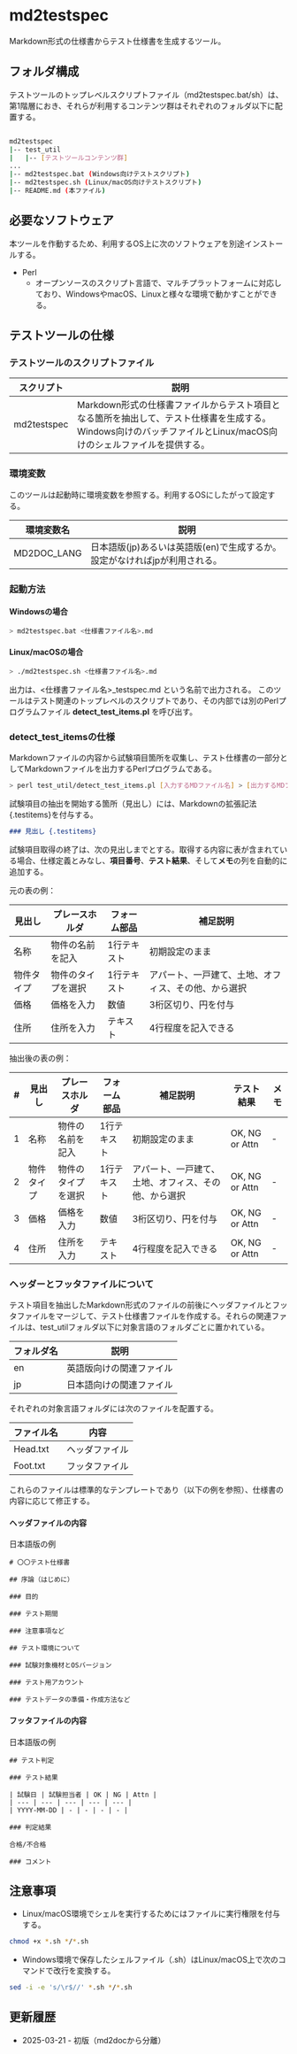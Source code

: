 # md2testspec

Markdown形式の仕様書からテスト仕様書を生成するツール。

## フォルダ構成

テストツールのトップレベルスクリプトファイル（md2testspec.bat/sh）は、第1階層におき、それらが利用するコンテンツ群はそれぞれのフォルダ以下に配置する。  

```bash

md2testspec
|-- test_util
|   |-- [テストツールコンテンツ群]
...
|-- md2testspec.bat (Windows向けテストスクリプト)
|-- md2testspec.sh (Linux/macOS向けテストスクリプト)
|-- README.md (本ファイル)
```

## 必要なソフトウェア

本ツールを作動するため、利用するOS上に次のソフトウェアを別途インストールする。

- Perl
  - オープンソースのスクリプト言語で、マルチプラットフォームに対応しており、WindowsやmacOS、Linuxと様々な環境で動かすことができる。

## テストツールの仕様

### テストツールのスクリプトファイル

| スクリプト | 説明 |
| ----- | ----- |
| md2testspec | Markdown形式の仕様書ファイルからテスト項目となる箇所を抽出して、テスト仕様書を生成する。<br>Windows向けのバッチファイルとLinux/macOS向けのシェルファイルを提供する。 |

### 環境変数

このツールは起動時に環境変数を参照する。利用するOSにしたがって設定する。

|  環境変数名 |  説明  |
| ---- | ---- |
|  MD2DOC_LANG  | 日本語版(jp)あるいは英語版(en)で生成するか。設定がなければjpが利用される。 |

### 起動方法

#### Windowsの場合

```bash
> md2testspec.bat <仕様書ファイル名>.md
```

#### Linux/macOSの場合

```bash
> ./md2testspec.sh <仕様書ファイル名>.md
```

出力は、<仕様書ファイル名>_testspec.md という名前で出力される。
このツールはテスト関連のトップレベルのスクリプトであり、その内部では別のPerlプログラムファイル **detect_test_items.pl** を呼び出す。

### detect_test_itemsの仕様

Markdownファイルの内容から試験項目箇所を収集し、テスト仕様書の一部分としてMarkdownファイルを出力するPerlプログラムである。

```bash
> perl test_util/detect_test_items.pl [入力するMDファイル名] > [出力するMDファイル名] [言語（en or jp）]
```

試験項目の抽出を開始する箇所（見出し）には、Markdownの拡張記法{.testitems}を付与する。

```markdown
### 見出し {.testitems}
```

試験項目取得の終了は、次の見出しまでとする。取得する内容に表が含まれている場合、仕様定義とみなし、**項目番号**、**テスト結果**、そして**メモ**の列を自動的に追加する。

元の表の例：

| 見出し | プレースホルダ | フォーム部品 | 補足説明 |
| ----- | ----- | ----- | ----- |
| 名称 | 物件の名前を記入 | 1行テキスト | 初期設定のまま |
| 物件タイプ | 物件のタイプを選択 | 1行テキスト | アパート、一戸建て、土地、オフィス、その他、から選択 |
| 価格 | 価格を入力 | 数値 | 3桁区切り、円を付与 |
| 住所 | 住所を入力 | テキスト | 4行程度を記入できる |

抽出後の表の例：

| # | 見出し | プレースホルダ | フォーム部品 | 補足説明 | テスト結果 | メモ |
| --- | ----- | ----- | ----- | --- | --- | --- |
| 1 | 名称 | 物件の名前を記入 | 1行テキスト | 初期設定のまま | OK, NG or Attn | - |
| 2 | 物件タイプ | 物件のタイプを選択 | 1行テキスト | アパート、一戸建て、土地、オフィス、その他、から選択 | OK, NG or Attn | - |
| 3 | 価格 | 価格を入力 | 数値 | 3桁区切り、円を付与 | OK, NG or Attn | - |
| 4 | 住所| 住所を入力 | テキスト | 4行程度を記入できる | OK, NG or Attn | - |

### ヘッダーとフッタファイルについて

テスト項目を抽出したMarkdown形式のファイルの前後にヘッダファイルとフッタファイルをマージして、テスト仕様書ファイルを作成する。それらの関連ファイルは、test_utilフォルダ以下に対象言語のフォルダごとに置かれている。

| フォルダ名 | 説明 |
| ----- | ----- |
| en | 英語版向けの関連ファイル |
| jp | 日本語向けの関連ファイル |

それぞれの対象言語フォルダには次のファイルを配置する。

| ファイル名 | 内容 |
| --- | --- |
| Head.txt | ヘッダファイル |
| Foot.txt | フッタファイル |

これらのファイルは標準的なテンプレートであり（以下の例を参照）、仕様書の内容に応じて修正する。

#### ヘッダファイルの内容

日本語版の例

```text
# 〇〇テスト仕様書

## 序論（はじめに）

### 目的

### テスト期間

### 注意事項など

## テスト環境について

### 試験対象機材とOSバージョン

### テスト用アカウント

### テストデータの準備・作成方法など

```

#### フッタファイルの内容

日本語版の例

```text
## テスト判定

### テスト結果

| 試験日 | 試験担当者 | OK | NG | Attn |
| --- | --- | --- | --- | --- |
| YYYY-MM-DD | - | - | - | - |

### 判定結果

合格/不合格

### コメント

```

## 注意事項

- Linux/macOS環境でシェルを実行するためにはファイルに実行権限を付与する。

```bash
chmod +x *.sh */*.sh
```

- Windows環境で保存したシェルファイル（.sh）はLinux/macOS上で次のコマンドで改行を変換する。

```bash
sed -i -e 's/\r$//' *.sh */*.sh
```

## 更新履歴

- 2025-03-21 - 初版（md2docから分離）
